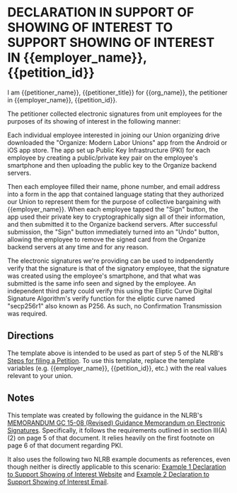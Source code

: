 # DECLARATION IN SUPPORT OF SHOWING OF INTEREST TO SUPPORT SHOWING OF INTEREST IN {{employer_name}}, {{petition_id}}

I am {{petitioner_name}}, {{petitioner_title}} for {{org_name}}, the petitioner in {{employer_name}}, {{petition_id}}.

The petitioner collected electronic signatures from unit employees for the purposes of its showing of interest in the following manner:

Each individual employee interested in joining our Union organizing drive downloaded the "Organize: Modern Labor Unions" app from the Android or iOS app store. The app set up Public Key Infrastructure (PKI) for each employee by creating a public/private key pair on the employee's smartphone and then uploading the public key to the Organize backend servers.

Then each employee filled their name, phone number, and email address into a form in the app that contained language stating that they authorized our Union to represent them for the purpose of collective bargaining with {{employer_name}}. When each employee tapped the "Sign" button, the app used their private key to cryptographically sign all of their information, and then submitted it to the Organize backend servers. After successful submission, the "Sign" button immediately turned into an "Undo" button, allowing the employee to remove the signed card from the Organize backend servers at any time and for any reason.

The electronic signatures we're providing can be used to indpendently verify that the signature 
is that of the signatory employee, that the signature was created using the employee's smartphone, and that what was submitted is the same info seen and signed by the employee. An independent third party could verify this using the Eliptic Curve Digital Signature Algorithm's verify function for the eliptic curve named "secp256r1" also known as P256. As such, no  Confirmation Transmission was required.

## Directions

The template above is intended to be used as part of step 5 of the NLRB's [Steps for filing a Petition](https://www.nlrb.gov/guidance/key-reference-materials/steps-for-filing-a-petition). To use this template, replace the template variables (e.g. {{employer_name}}, {{petition_id}}, etc.) with the real values relevant to your union.

## Notes

This template was created by following the guidance in the NLRB's [MEMORANDUM GC 15-08 (Revised) Guidance Memorandum on Electronic Signatures](https://apps.nlrb.gov/link/document.aspx/09031d4581e5edc8). Specifically, it follows the requirements outlined in section III(A)(2) on page 5 of that document. It relies heavily on the first footnote on page 6 of that document regarding PKI.

It also uses the following two NLRB example documents as references, even though neither is directly applicable to this scenario: [Example 1 Declaration to Support Showing of Interest Website](https://apps.nlrb.gov/link/document.aspx/09031d4581e5edc9) and [Example 2 Declaration to Support Showing of Interest Email](https://apps.nlrb.gov/link/document.aspx/09031d4581e5edca).
